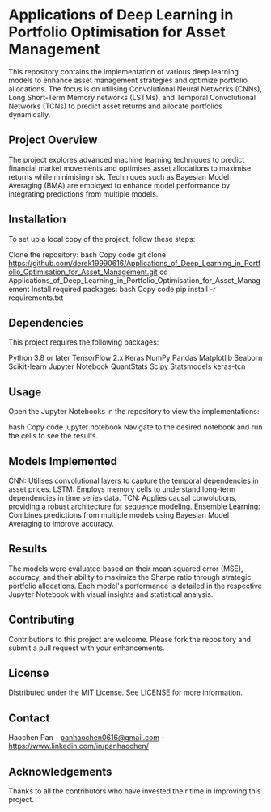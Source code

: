 # Applications of Deep Learning in Portfolio Optimisation for Asset Management
This repository contains the implementation of various deep learning models to enhance asset management strategies and optimize portfolio allocations. The focus is on utilising Convolutional Neural Networks (CNNs), Long Short-Term Memory networks (LSTMs), and Temporal Convolutional Networks (TCNs) to predict asset returns and allocate portfolios dynamically.

## Project Overview
The project explores advanced machine learning techniques to predict financial market movements and optimises asset allocations to maximise returns while minimising risk. Techniques such as Bayesian Model Averaging (BMA) are employed to enhance model performance by integrating predictions from multiple models.

## Installation
To set up a local copy of the project, follow these steps:

Clone the repository:
bash
Copy code
git clone https://github.com/derek19990616/Applications_of_Deep_Learning_in_Portfolio_Optimisation_for_Asset_Management.git
cd Applications_of_Deep_Learning_in_Portfolio_Optimisation_for_Asset_Management
Install required packages:
bash
Copy code
pip install -r requirements.txt
## Dependencies
This project requires the following packages:

Python 3.8 or later
TensorFlow 2.x
Keras
NumPy
Pandas
Matplotlib
Seaborn
Scikit-learn
Jupyter Notebook
QuantStats
Scipy
Statsmodels
keras-tcn

## Usage
Open the Jupyter Notebooks in the repository to view the implementations:

bash
Copy code
jupyter notebook
Navigate to the desired notebook and run the cells to see the results.

## Models Implemented
CNN: Utilises convolutional layers to capture the temporal dependencies in asset prices.
LSTM: Employs memory cells to understand long-term dependencies in time series data.
TCN: Applies causal convolutions, providing a robust architecture for sequence modeling.
Ensemble Learning: Combines predictions from multiple models using Bayesian Model Averaging to improve accuracy.

## Results
The models were evaluated based on their mean squared error (MSE), accuracy, and their ability to maximize the Sharpe ratio through strategic portfolio allocations. Each model's performance is detailed in the respective Jupyter Notebook with visual insights and statistical analysis.

## Contributing
Contributions to this project are welcome. Please fork the repository and submit a pull request with your enhancements.

## License
Distributed under the MIT License. See LICENSE for more information.

## Contact
Haochen Pan - panhaochen0616@gmail.com - https://www.linkedin.com/in/panhaochen/

## Acknowledgements
Thanks to all the contributors who have invested their time in improving this project.

